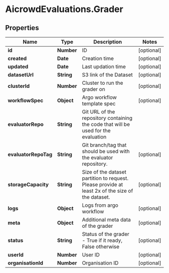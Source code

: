 # AicrowdEvaluations.Grader

## Properties
Name | Type | Description | Notes
------------ | ------------- | ------------- | -------------
**id** | **Number** | ID | [optional] 
**created** | **Date** | Creation time | [optional] 
**updated** | **Date** | Last updation time | [optional] 
**datasetUrl** | **String** | S3 link of the Dataset | [optional] 
**clusterId** | **Number** | Cluster to run the grader on | [optional] 
**workflowSpec** | **Object** | Argo workflow template spec | [optional] 
**evaluatorRepo** | **String** | Git URL of the repository containing the code that will be used for the evaluation | 
**evaluatorRepoTag** | **String** | Git branch/tag that should be used with the evaluator repository. | [optional] 
**storageCapacity** | **String** | Size of the dataset partition to request. Please provide at least 2x of the size of the dataset. | [optional] 
**logs** | **Object** | Logs from argo workflow | [optional] 
**meta** | **Object** | Additional meta data of the grader | [optional] 
**status** | **String** | Status of the grader - True if it ready, False otherwise | [optional] 
**userId** | **Number** | User ID | [optional] 
**organisationId** | **Number** | Organisation ID | [optional] 


